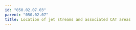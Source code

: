 ```yaml
---
id: "050.02.07.03"
parent: "050.02.07"
title: Location of jet streams and associated CAT areas
---
```

